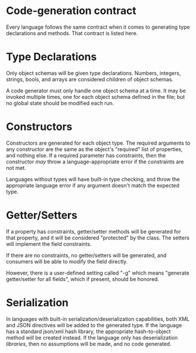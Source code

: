 Code-generation contract
====

Every language follows the same contract when it comes to generating type declarations and methods.
That contract is listed here.

Type Declarations
====

Only object schemas will be given type declarations. Numbers, integers, strings, bools, and arrays
are considered children of object schemas.

A code generator must only handle one object schema at a time. It may be invoked multiple times, one for each object schema defined in the file; but no global state should be modified each run.

Constructors
====

Constructors are generated for each object type. The required arguments to any constructor are the same
as the object's "required" list of properties, and nothing else. If a required parameter has constraints,
then the constructor _may_ throw a language-appropriate error if the constraints are not met.

Languages without types will have built-in type checking, and throw the appropriate language error if
any argument doesn't match the expected type.

Getter/Setters
====

If a property has constraints, getter/setter methods will be generated for that property, and it will
be considered "protected" by the class. The setters will implement the field constraints.

If there are no constraints, no getter/setters will be generated, and consumers will be able to modify the
 field directly.

However, there is a user-defined setting called "-g" which means "generate getter/setter for all fields",
which if present, should be honored.

Serialization
====

In languages with built-in serialization/deserialization capabilities, both XML and JSON directives will be
added to the generated type. If the language has a standard json/xml hash library, the appropriate
hash-to-object method will be created instead. If the language only has deserialization _libraries_, then no
assumptions will be made, and no code generated.

